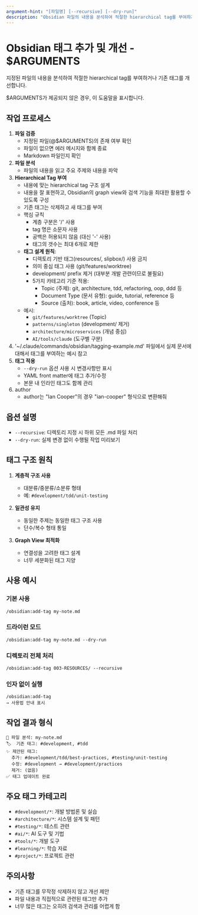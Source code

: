 ```yaml
---
argument-hint: "[파일명] [--recursive] [--dry-run]"
description: "Obsidian 파일의 내용을 분석하여 적절한 hierarchical tag를 부여하거나 개선"
---
```


# Obsidian 태그 추가 및 개선 - $ARGUMENTS

지정된 파일의 내용을 분석하여 적절한 hierarchical tag를 부여하거나 기존 태그를 개선합니다.

$ARGUMENTS가 제공되지 않은 경우, 이 도움말을 표시합니다.

## 작업 프로세스

1. **파일 검증**
   - 지정된 파일(@$ARGUMENTS)의 존재 여부 확인
   - 파일이 없으면 에러 메시지와 함께 종료
   - Markdown 파일인지 확인
2. **파일 분석**
   - 파일의 내용을 읽고 주요 주제와 내용을 파악
3. **Hierarchical Tag 부여**
   - 내용에 맞는 hierarchical tag 구조 설계
   - 내용을 잘 표현하고, Obsidian의 graph view와 검색 기능을 최대한 활용할 수 있도록 구성
   - 기존 태그는 삭제하고 새 태그를 부여
   - 핵심 규칙
     - 계층 구분은 '/' 사용
     - tag 명은 소문자 사용
     - 공백은 허용되지 않음 (대신 '-' 사용)
     - 태그의 갯수는 최대 6개로 제한
   - **태그 설계 원칙**:
     - 디렉토리 기반 태그(resources/, slipbox/) 사용 금지
     - 의미 중심 태그 사용 (git/features/worktree)
     - development/ prefix 제거 (대부분 개발 관련이므로 불필요)
     - 5가지 카테고리 기준 적용:
       - Topic (주제): git, architecture, tdd, refactoring, oop, ddd 등
       - Document Type (문서 유형): guide, tutorial, reference 등
       - Source (출처): book, article, video, conference 등
   - 예시:
     - `git/features/worktree` (Topic)
     - `patterns/singleton` (development/ 제거)
     - `architecture/microservices` (개념 중심)
     - `AI/tools/claude` (도구별 구분)
4. '~/.claude/commands/obsidian/tagging-example.md' 파일에서 실제 문서에 대해서 태그를 부여하는 예시 참고
5. **태그 적용**
   - `--dry-run` 옵션 사용 시 변경사항만 표시
   - YAML front matter에 태그 추가/수정
   - 본문 내 인라인 태그도 함께 관리
6. author
   - author는 "Ian Cooper"의 경우 "ian-cooper" 형식으로 변환해줘

## 옵션 설명

- `--recursive`: 디렉토리 지정 시 하위 모든 .md 파일 처리
- `--dry-run`: 실제 변경 없이 수행될 작업 미리보기

## 태그 구조 원칙

1. **계층적 구조 사용**

   - 대분류/중분류/소분류 형태
   - 예: `#development/tdd/unit-testing`

2. **일관성 유지**

   - 동일한 주제는 동일한 태그 구조 사용
   - 단수/복수 형태 통일

3. **Graph View 최적화**
   - 연결성을 고려한 태그 설계
   - 너무 세분화된 태그 지양

## 사용 예시

### 기본 사용

```
/obsidian:add-tag my-note.md
```

### 드라이런 모드

```
/obsidian:add-tag my-note.md --dry-run
```

### 디렉토리 전체 처리

```
/obsidian:add-tag 003-RESOURCES/ --recursive
```

### 인자 없이 실행

```
/obsidian:add-tag
→ 사용법 안내 표시
```

## 작업 결과 형식

```
📄 파일 분석: my-note.md
🏷️  기존 태그: #development, #tdd
✨ 제안된 태그:
  추가: #development/tdd/best-practices, #testing/unit-testing
  수정: #development → #development/practices
  제거: (없음)
✅ 태그 업데이트 완료
```

## 주요 태그 카테고리

- `#development/*`: 개발 방법론 및 실습
- `#architecture/*`: 시스템 설계 및 패턴
- `#testing/*`: 테스트 관련
- `#ai/*`: AI 도구 및 기법
- `#tools/*`: 개발 도구
- `#learning/*`: 학습 자료
- `#project/*`: 프로젝트 관련

## 주의사항

- 기존 태그를 무작정 삭제하지 않고 개선 제안
- 파일 내용과 직접적으로 관련된 태그만 추가
- 너무 많은 태그는 오히려 검색과 관리를 어렵게 함
